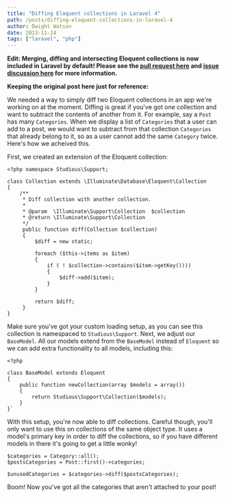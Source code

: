 ```yaml
---
title: "Diffing Eloquent collections in Laravel 4"
path: /posts/diffing-eloquent-collections-in-laravel-4
author: Dwight Watson
date: 2013-11-24
tags: ["laravel", "php"]
---
```


**Edit: Merging, diffing and intersecting Eloquent collections is now included in Laravel by default! Please see the [pull request here](https://github.com/laravel/framework/pull/2795) and [issue discussion here](https://github.com/laravel/framework/issues/2780) for more information.**

**Keeping the original post here just for reference:**

We needed a way to simply diff two Eloquent collections in an app we're working on at the moment. Diffing is great if you've got one collection and want to subtract the contents of another from it. For example, say a `Post` has many `Categories`. When we display a list of `Categories` that a user can add to a post, we would want to subtract from that collection `Categories` that already belong to it, so as a user cannot add the same `Category` twice. Here's how we acheived this.

First, we created an extension of the Eloquent collection:

    <?php namespace Studious\Support;

	class Collection extends \Illuminate\Database\Eloquent\Collection
	{
	    /**
		 * Diff collection with another collection.
		 *
		 * @param  \Illuminate\Support\Collection  $collection
		 * @return \Illuminate\Support\Collection
		 */
		 public function diff(Collection $collection)
		 {
		     $diff = new static;

			 foreach ($this->items as $item)
			 {
			     if ( ! $collection->contains($item->getKey())))
				 {
				     $diff->add($item);
				 }
			 }

			 return $diff;
		 }
	}

Make sure you've got your custom loading setup, as you can see this collection is namespaced to `Studious\Support`. Next, we adjust our `BaseModel`. All our models extend from the `BaseModel` instead of `Eloquent` so we can add extra functionality to all models, including this:

    <?php

	class BaseModel extends Eloquent
    {
	    public function newCollection(array $models = array())
		{
		    return Studious\Support\Collection($models);
		}
	}`

With this setup, you're now able to diff collections. Careful though, you'll only want to use this on collections of the same object type. It uses a model's primary key in order to diff the collections, so if you have different models in there it's going to get a little wonky!

    $categories = Category::all();
	$postsCategories = Post::first()->categories;

	$unusedCategories = $categories->diff($postsCategories);

Boom! Now you've got all the categories that aren't attached to your post!
